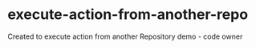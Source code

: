 # execute-action-from-another-repo
Created to execute action from another Repository
demo - code owner
